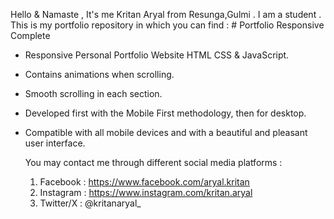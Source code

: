 Hello & Namaste , 
                 It's me Kritan Aryal from Resunga,Gulmi . I am a student .
                 This is my portfolio repository in which you can find : 
                 # Portfolio Responsive Complete
- Responsive Personal Portfolio Website HTML CSS & JavaScript.
- Contains animations when scrolling.
- Smooth scrolling in each section.
- Developed first with the Mobile First methodology, then for desktop.
- Compatible with all mobile devices and with a beautiful and pleasant user interface.

  You may contact me through different social media platforms :
  1. Facebook : https://www.facebook.com/aryal.kritan
  2.  Instagram : https://www.instagram.com/kritan.aryal
  3. Twitter/X : @kritanaryal_
